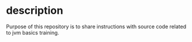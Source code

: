 # description
Purpose of this repository is to share instructions with source code related to jvm basics training.


 